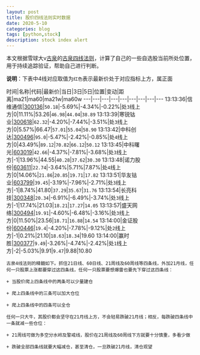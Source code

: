 ```yaml
---
layout: post
title: 股价四线法则实时数据
date: 2020-5-10
categories: blog
tags: [python,stock]
description: stock index alert
---
```



本文根据雪球大v[古泉](https://xueqiu.com/u/7148646888)的[古泉四线法则](https://xueqiu.com/7148646888/130498192)，计算了自己的一些自选股当前所处位置，用于持续追踪验证，帮助自己进行判断。

**说明**：下表中4线对应取值为`红色`表示最新价处于对应指标上方，属正面

时间|名称|代码|最新价|当日|3日|5日|位置|变动|距离|ma21|ma60|ma21w|ma60w
---|---|---|---|---|---|---|---|---
13:13:36|信维通信|[300136](https://xueqiu.com/S/SZ300136)|`50.18`|-5.69%|-4.34%|-0.22%|处`3`线上方|0|11.11%|53.26|`46.98`|`44.04`|`38.89`
13:13:39|寒锐钴业|[300618](https://xueqiu.com/S/SZ300618)|`62.32`|-4.20%|-7.44%|-3.51%|处`3`线上方|0|5.57%|66.47|`57.01`|`55.04`|`58.90`
13:13:42|中科创达|[300496](https://xueqiu.com/S/SZ300496)|`95.0`|-5.47%|-2.42%|-0.85%|处`4`线上方|0|43.49%|`89.12`|`70.82`|`66.12`|`50.12`
13:13:45|中科曙光|[603019](https://xueqiu.com/S/SH603019)|`42.66`|-4.37%|-7.81%|-3.68%|处`3`线上方|-1|13.96%|44.55|`40.28`|`37.62`|`30.30`
13:13:48|诺力股份|[603611](https://xueqiu.com/S/SH603611)|`22.74`|-3.64%|5.71%|7.87%|处`4`线上方|0|14.06%|`21.86`|`20.85`|`19.71`|`17.82`
13:13:51|华友钴业|[603799](https://xueqiu.com/S/SH603799)|`39.45`|-3.19%|-7.96%|-2.71%|处`3`线上方|-1|8.74%|41.80|`37.29`|`35.67`|`31.76`
13:13:54|长亮科技|[300348](https://xueqiu.com/S/SZ300348)|`20.34`|-6.91%|-6.49%|-3.74%|处`3`线上方|-1|17.74%|21.03|`18.21`|`17.27`|`14.05`
13:13:57|盛天网络|[300494](https://xueqiu.com/S/SZ300494)|`19.91`|-4.60%|-6.48%|-3.16%|处`3`线上方|0|11.50%|23.56|`18.71`|`16.88`|`14.54`
13:14:00|金证股份|[600446](https://xueqiu.com/S/SH600446)|`19.4`|-4.20%|-7.78%|-9.12%|处`2`线上方|-1|0.21%|21.10|`18.63`|`18.34`|19.60
13:14:00|赢时胜|[300377](https://xueqiu.com/S/SZ300377)|`9.49`|-3.26%|-4.74%|-2.42%|处`1`线上方|-2|-5.03%|9.91|`9.47`|9.88|10.80

```
古泉4线法则的精髓如下。抓住21日线、60日线、21周线及60周线等四条线，外加21月线，任何一只股票上涨都要穿过这四条线，任何一只股票要想爆雷也要先下穿过这四条线：

+ 当股价爬上四条线中的两条可以少量建仓

+ 爬上四条线中的三条可以加大仓位

+ 爬上四条线中的四条可以全仓

任何一只大牛，其股价都会坚守在21月线上方，不会轻易跌破21月线；相反，每跌破四条线中一条就减一些仓位：

+ 21周线可做为多空分水岭及警戒线，股价在21周线及60周线下方就要十分慎重，多看少做

+ 跌破全部四条线就要大幅减仓，甚至清仓，一旦跌破21月线，清仓观望
```